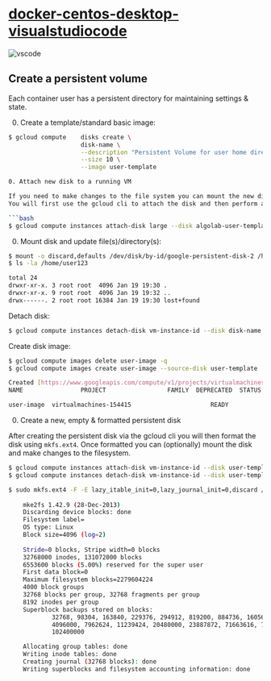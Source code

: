 # [docker-centos-desktop-visualstudiocode](https://code.visualstudio.com)


![vscode](http://code.visualstudio.com/images/typescript_Languages_typescript.png)




## Create a persistent volume
Each container user has a persistent directory for maintaining settings & state.

0. Create a template/standard basic image:

```bash
$ gcloud compute    disks create \
                    disk-name \
                    --description "Persistent Volume for user home directory." \
                    --size 10 \
                    --image user-template

0. Attach new disk to a running VM

If you need to make changes to the file system you can mount the new disk to any running vm.
You will first use the gcloud cli to attach the disk and then perform a mount command on the host os.

```bash
$ gcloud compute instances attach-disk large --disk algolab-user-template
```

0. Mount disk and update file(s)/directory(s):

```bash
$ mount -o discard,defaults /dev/disk/by-id/google-persistent-disk-2 /home/user123
$ ls -la /home/user123

total 24
drwxr-xr-x. 3 root root  4096 Jan 19 19:30 .
drwxr-xr-x. 9 root root  4096 Jan 19 19:32 ..
drwx------. 2 root root 16384 Jan 19 19:30 lost+found

```

Detach disk:

```bash
$ gcloud compute instances detach-disk vm-instance-id --disk disk-name
```

Create disk image:

```bash
$ gcloud compute images delete user-image -q
$ gcloud compute images create user-image --source-disk user-template

Created [https://www.googleapis.com/compute/v1/projects/virtualmachines-154415/global/images/algolab-user-image].
NAME                PROJECT                 FAMILY  DEPRECATED  STATUS

user-image  virtualmachines-154415                      READY

```

0. Create a new, empty & formatted persistent disk

After creating the persistent disk via the gcloud cli you will then format the disk using `mkfs.ext4`.
Once formatted you can (optionally) mount the disk and make changes to the filesystem.

```bash
$ gcloud compute instances attach-disk vm-instance-id --disk user-template
$ gcloud compute instances detach-disk vm-instance-id --disk user-template

$ sudo mkfs.ext4 -F -E lazy_itable_init=0,lazy_journal_init=0,discard /dev/disk/by-id/google-persistent-disk-2
    
    mke2fs 1.42.9 (28-Dec-2013)
    Discarding device blocks: done
    Filesystem label=
    OS type: Linux
    Block size=4096 (log=2)
   
    Stride=0 blocks, Stripe width=0 blocks
    32768000 inodes, 131072000 blocks
    6553600 blocks (5.00%) reserved for the super user
    First data block=0
    Maximum filesystem blocks=2279604224
    4000 block groups
    32768 blocks per group, 32768 fragments per group
    8192 inodes per group
    Superblock backups stored on blocks:
            32768, 98304, 163840, 229376, 294912, 819200, 884736, 1605632, 2654208,
            4096000, 7962624, 11239424, 20480000, 23887872, 71663616, 78675968,
            102400000

    Allocating group tables: done
    Writing inode tables: done
    Creating journal (32768 blocks): done
    Writing superblocks and filesystem accounting information: done
 
```











